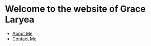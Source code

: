 # Welcome to the website of Grace Laryea

<nav class="tabs">
  <ul>
    <li><a href="#about">About Me</a></li>
    <li><a href="#contact">Contact Me</a></li>
  </ul>
</nav>

